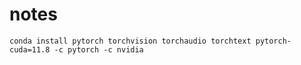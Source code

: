 # notes

    conda install pytorch torchvision torchaudio torchtext pytorch-cuda=11.8 -c pytorch -c nvidia
